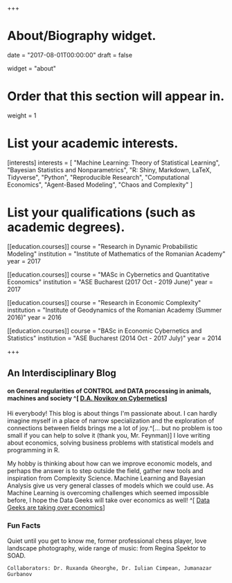 +++
# About/Biography widget.

date = "2017-08-01T00:00:00"
draft = false

widget = "about"

# Order that this section will appear in.
weight = 1

# List your academic interests.
[interests]
  interests = [
    "Machine Learning: Theory of Statistical Learning",
    "Bayesian Statistics and Nonparametrics",
    "R: Shiny, Markdown, LaTeX, Tidyverse",
    "Python",
    "Reproducible Research",
    "Computational Economics", 
    "Agent-Based Modeling",
    "Chaos and Complexity"
  ]

# List your qualifications (such as academic degrees).
[[education.courses]]
  course = "Research in Dynamic Probabilistic Modeling"
  institution = "Institute of Mathematics of the Romanian Academy"
  year = 2017

[[education.courses]]
  course = "MASc in Cybernetics and Quantitative Economics"
  institution = "ASE Bucharest (2017 Oct - 2019 June)"
  year = 2017
  
[[education.courses]]
  course = "Research in Economic Complexity"
  institution = "Institute of Geodynamics of the Romanian Academy (Summer 2016)"
  year = 2016

[[education.courses]]
  course = "BASc in Economic Cybernetics and Statistics"
  institution = "ASE Bucharest (2014 Oct - 2017 July)"
  year = 2014
 
+++

## An Interdisciplinary Blog
#### on General regularities of CONTROL and DATA processing in animals, machines and society ^[ [D.A. Novikov on Cybernetics](http://www.mtas.ru/biblio/Cyb2.pdf)]

Hi everybody! This blog is about things I'm passionate about. I can hardly imagine myself in a place of narrow specialization and the exploration of connections between fields brings me a lot of joy.^[... but no problem is too small if you can help to solve it (thank you, Mr. Feynman)] I love writing about economics, solving business problems with statistical models and programming in R.

My hobby is thinking about how can we improve economic models, and perhaps the answer is to step outside the field, gather new tools and inspiration from Complexity Science. Machine Learning and Bayesian Analysis give us very general classes of models which we could use. As Machine Learning is overcoming challenges which seemed impossible before, I hope the Data Geeks will take over economics as well! ^[ [Data Geeks are taking over economics](https://www.bloomberg.com/view/articles/2016-08-25/data-geeks-are-taking-over-economics)]

### Fun Facts
  Quiet until you get to know me, former professional chess player, love landscape photography, wide range of music: from Regina Spektor to SOAD.

`Collaborators: Dr. Ruxanda Gheorghe, Dr. Iulian Cimpean, Jumanazar Gurbanov`












